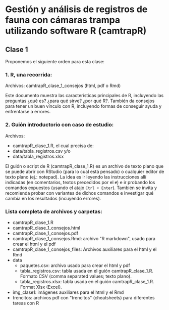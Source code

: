 Gestión y análisis de registros de fauna con cámaras trampa utilizando software R (camtrapR)
============================================================================================

Clase 1
-------

Proponemos el siguiente orden para esta clase:

### 1. R, una recorrida:

Archivos: camtrapR_clase_1_consejos (html, pdf o Rmd)

Este documento muestra las características principales de R, incluyendo las preguntas ¿qué es? ¿para qué sirve? ¿por qué R?. También da consejos para tener un buen vínculo con R, incluyendo formas de conseguir ayuda y enfrentarse a errores.

### 2. Guión introductorio con caso de estudio:

Archivos:
  - camtrapR_clase_1.R, el cual precisa de:
  - data/tabla_registros.csv y/o
  - data/tabla_registros.xlsx

El guión o script de R (camtrapR_clase_1.R) es un archivo de texto plano que se puede abrir con RStudio (para lo cual está pensado) o cualquier editor de texto plano (ej.: notepad). La idea es ir leyendo las instrucciones allí indicadas (en comentarios, textos precedidos por el `#`) e ir probando los comandos expuestos (usando el atajo `Ctrl + Enter`). También se invita y recomienda probar con variantes de dichos comandos e investigar qué cambia en los resultados (incuyendo errores).

### Lista completa de archivos y carpetas:

- camtrapR_clase_1.R
- camtrapR_clase_1_consejos.html
- camtrapR_clase_1_consejos.pdf
- camtrapR_clase_1_consejos.Rmd: archivo "R markdown", usado para crear el html y el pdf
- camtrapR_clase_1_consejos_files: Archivos auxiliares para el html y el Rmd
- data
  + paquetes.csv: archivo usado para crear el html y pdf
  + tabla_registros.csv: tabla usada en el guión camtrapR_clase_1.R. Formato CSV (comma separated values; texto plano).
  + tabla_registros.xlsx: tabla usada en el guión camtrapR_clase_1.R. Format Xlsx (Excel).
- img_clase1: imágenes auxiliares para el html y el Rmd
- trencitos: archivos pdf con "trencitos" (cheatsheets) para diferentes tareas con R
